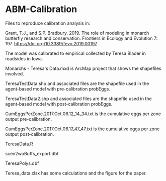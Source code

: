 # ABM-Calibration

Files to reproduce calibration analysis in:

Grant, T.J., and S.P. Bradbury. 2019. The role of modeling in monarch butterfly research and conservation. Frontiers in Ecology and Evolution 7: 197. https://doi.org/10.3389/fevo.2019.00197

The model was calibrated to empirical collected by Teresa Blader in roadsides in Iowa. 

Monarchs - Teresa's Data.mxd is ArcMap project that shows the shapefiles involved. 

TeresaTestData.shp and associated files are the shapefile used in the agent-based model with pre-calibration probEggs. 

TeresaTestData2.shp and associated files are the shapefile used in the agent-based model with post-calibration probEggs. 

CumEggsPerZone.2017.Oct.06.12_14_34.txt is the cumulative eggs per zone output pre-calibration.

CumEggsPerZone.2017.Oct.06.17_47_47.txt is the cumulative eggs per zone output post-calibration. 



TeresaData.R

scen2woBuffs_export.dbf

TeresaPolys.dbf

Teresa_data.xlsx has some calculations and the figure for the paper. 

